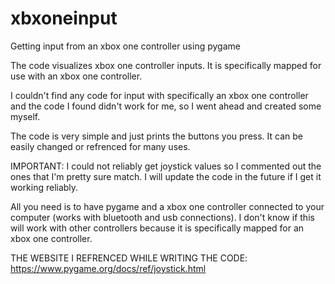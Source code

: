 # xbxoneinput
Getting input from an xbox one controller using pygame

The code visualizes xbox one controller inputs. It is specifically mapped for use with an xbox one controller.

I couldn't find any code for input with specifically an xbox one controller and the code I found didn't work for me, so I went ahead and created some myself. 

The code is very simple and just prints the buttons you press. It can be easily changed or refrenced for many uses.

IMPORTANT: I could not reliably get joystick values so I commented out the ones that I'm pretty sure match. I will update the code in the future if I get it working reliably.

All you need is to have pygame and a xbox one controller connected to your computer (works with bluetooth and usb connections). I don't know if this will work with other controllers because it is specifically mapped for an xbox one controller.

THE WEBSITE I REFRENCED WHILE WRITING THE CODE: https://www.pygame.org/docs/ref/joystick.html
